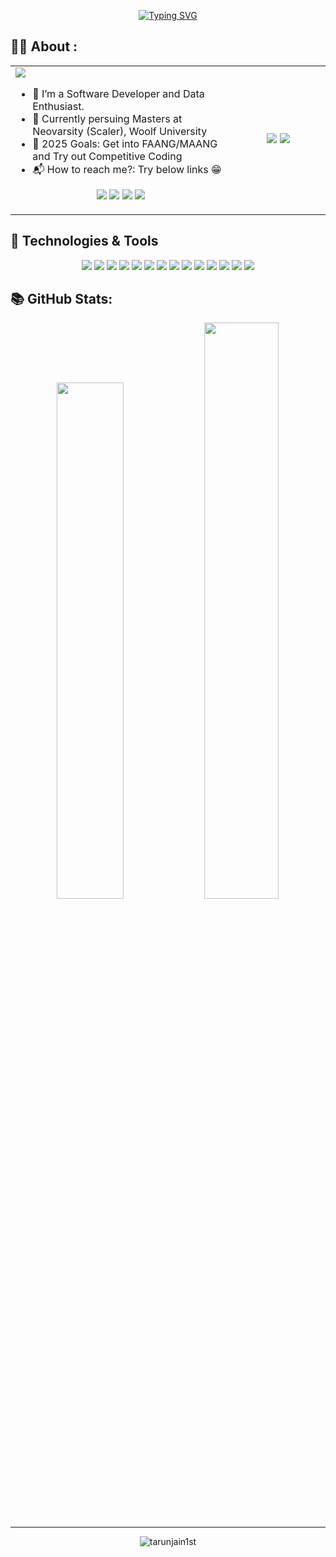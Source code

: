 <div align="center" > 

   [![Typing SVG](https://readme-typing-svg.demolab.com/?&center=true&size=25&duration=3000&lines=Hello;नमस्ते;जय+जिनेन्द्र;Vanakkam+(வணக்கம்);Bonjour;Hola;Nǐ+hǎo+(你好);Olà;Konichiwa+(こんにちは);Xin+chào;Marhaba+(مرحبًا))](https://git.io/typing-svg)
</div>

## 👨‍💻 About :

<div>
   <table width="100%">
      <tr>
         <td width="70%">

<img src="https://github.com/tarunjain1st/tarunjain1st/assets/20864261/bc5524a9-4f3d-4e96-a2df-043043a5c6dd">

-   🌱 I’m a Software Developer and Data Enthusiast.
-   🔭 Currently persuing Masters at Neovarsity (Scaler), Woolf University 
-   🥅 2025 Goals: Get into FAANG/MAANG and Try out Competitive Coding
-   📬 How to reach me?: Try below links :grin:

<p align="center">
<a href = "mailto:tarunjain1st@gmail.com"><img src="https://img.shields.io/badge/Gmail-informational?&color=493252&style=for-the-badge&logo=gmail" target="_blank"></a>
<a href="https://linkedin.com/in/tarunjain1st" target="_blank"><img src="https://img.shields.io/badge/LinkedIn-informational?&color=493252&style=for-the-badge&logo=linkedin"/></a>
<a href="https://scaler.com/academy/profile/8c51b41a8f75" target="blank"><img src="https://img.shields.io/badge/Scaler-informational?color=493252&style=for-the-badge&logo=data:image/png;base64,iVBORw0KGgoAAAANSUhEUgAAABAAAAAQCAMAAAAoLQ9TAAAAKlBMVEVHcEwAQ8kAQ8kAQ8kAQ8kAQ8kAQ8kAQ8kAQ8kAQ8kAQ8kAQ8kAQ8kAQ8lN1nF3AAAADXRSTlMA/eN4XGbt10WynTQhpm3+RAAAAGBJREFUGJVVz9sOgCAMA9BSroL8/+86toHap/WENAHQ1Bk8u59o5/wDo+cyYIMnKbwdeUHtLWluh7OWHcKGdKDYvkEVoM0pyG0QFWIBvi/GugQCySIwCgzWR2W+Exss3h8YZwXFcoHQ3gAAAABJRU5ErkJggg=="/></a>
<a href="https://leetcode.com/tarunjain1st/" target="blank"><img src="https://img.shields.io/badge/Leetcode-informational?&color=493252&style=for-the-badge&logo=leetcode"/></a>
</p>
         </td>
         <td width="30%" align='center'>
            <img  src="https://github.com/tarunjain1st/tarunjain1st/assets/20864261/9c1aea61-6ec0-4333-9ca6-79588c9266b9">
            <img  src="https://github-readme-stats.vercel.app/api/top-langs/?username=tarunjain1st&hide_border=true&layout=compact&theme=react">
         </td>
      </tr>
   </table>
</div>

## 🔧 Technologies & Tools

<div align="center">

![](https://img.shields.io/badge/Linux-informational?color=493252&logo=linux)
![](https://img.shields.io/badge/Python-informational?color=493252&logo=python)
![](https://img.shields.io/badge/JavaScript-informational?color=493252&logo=javascript)
![](https://img.shields.io/badge/Flask-informational?color=493252&logo=flask)
![](https://img.shields.io/badge/Django-informational?color=493252&logo=django)
![](https://img.shields.io/badge/Git-informational?color=493252&logo=git)
![](https://img.shields.io/badge/MySQL-informational?color=493252&logo=mysql)
![](https://img.shields.io/badge/MongoDB-informational?color=493252&logo=mongodb)
![](https://img.shields.io/badge/Redis-informational?color=493252&logo=redis)
![](https://img.shields.io/badge/Postman-informational?color=493252&logo=postman)
![](https://img.shields.io/badge/Docker-informational?color=493252&logo=docker)
![](https://img.shields.io/badge/Kubernetes-informational?color=493252&logo=kubernetes)
![](https://img.shields.io/badge/Azure-informational?color=493252&logo=microsoftazure)
![](https://img.shields.io/badge/AWS-informational?color=493252&logo=amazon-aws)
</div>

## 📚 GitHub Stats:

<div align="center">
   <img  src="https://github-readme-stats.vercel.app/api?username=tarunjain1st&show_icons=true&hide_border=true&theme=react" width="46%">
   <img  src="https://github-readme-streak-stats.herokuapp.com/?user=tarunjain1st&hide_border=true&theme=react" width="48.6%">
</div>
<br/>

<!---

### ✍️ Random Dev Quote:

   ![](https://quotes-github-readme.vercel.app/api?type=horizontal&theme=radical)
-->

---
<div align='center'>
   <img src="https://komarev.com/ghpvc/?username=tarunjain1st&label=Views&color=brightgreen&style=plastic" alt="tarunjain1st" />
</div>

